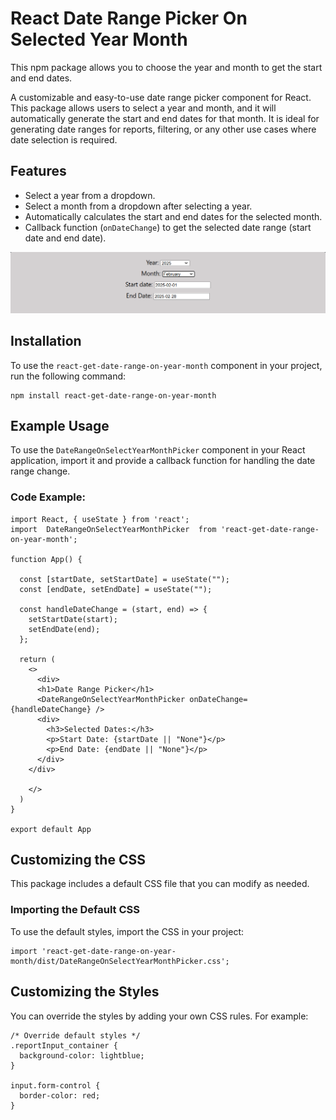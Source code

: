 # React Date Range Picker On Selected Year Month

This npm package allows you to choose the year and month to get the start and end dates.

A customizable and easy-to-use date range picker component for React. This package allows users to select a year and month, and it will automatically generate the start and end dates for that month. It is ideal for generating date ranges for reports, filtering, or any other use cases where date selection is required.

## Features

- Select a year from a dropdown.
- Select a month from a dropdown after selecting a year.
- Automatically calculates the start and end dates for the selected month.
- Callback function (`onDateChange`) to get the selected date range (start date and end date).


![Demo Image ](https://github.com/Niloyroy14/react-get-date-range-on-month/blob/main/public/sample.png)


## Installation

To use the `react-get-date-range-on-year-month` component in your project, run the following command:

```console
npm install react-get-date-range-on-year-month
 ```

## Example Usage

To use the `DateRangeOnSelectYearMonthPicker` component in your React application, import it and provide a callback function for handling the date range change.

### Code Example:

```console
import React, { useState } from 'react';
import  DateRangeOnSelectYearMonthPicker  from 'react-get-date-range-on-year-month';

function App() {

  const [startDate, setStartDate] = useState("");
  const [endDate, setEndDate] = useState("");

  const handleDateChange = (start, end) => {
    setStartDate(start);
    setEndDate(end);
  };

  return (
    <>
      <div>
      <h1>Date Range Picker</h1>
      <DateRangeOnSelectYearMonthPicker onDateChange={handleDateChange} />
      <div>
        <h3>Selected Dates:</h3>
        <p>Start Date: {startDate || "None"}</p>
        <p>End Date: {endDate || "None"}</p>
      </div>
    </div>
                  
    </>
  )
}

export default App

 ```

## Customizing the CSS

This package includes a default CSS file that you can modify as needed. 

### Importing the Default CSS
To use the default styles, import the CSS in your project:
```console
import 'react-get-date-range-on-year-month/dist/DateRangeOnSelectYearMonthPicker.css';
 ```

## Customizing the Styles

You can override the styles by adding your own CSS rules. For example:

```console
/* Override default styles */
.reportInput_container {
  background-color: lightblue;
}

input.form-control {
  border-color: red;
}

 ```